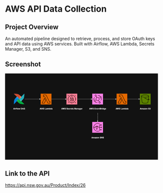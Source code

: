 # AWS API Data Collection

## Project Overview
An automated pipeline designed to retrieve, process, and store OAuth keys and API data using AWS services. Built with Airflow, AWS Lambda, Secrets Manager, S3, and SNS.

## Screenshot
![Project Diagram](diagrams/aws-api-data-collection-diagram.png "AWS API Data Collection Architecture")

## Link to the API
https://api.nsw.gov.au/Product/Index/26
